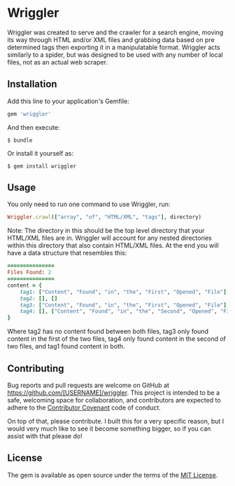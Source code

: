 # Wriggler

Wriggler was created to serve and the crawler for a search engine, moving its way through HTML and/or XML files and grabbing data based on pre determined tags then exporting it in a manipulatable format. Wriggler acts similarly to a spider, but was designed to be used with any number of local files, not as an actual web scraper.

## Installation

Add this line to your application's Gemfile:

```ruby
gem 'wriggler'
```

And then execute:

    $ bundle

Or install it yourself as:

    $ gem install wriggler

## Usage

You only need to run one command to use Wriggler, run: 

```ruby
Wriggler.crawl(["array", "of", "HTML/XML", "tags"], directory)
```

Note: The directory in this should be the top level directory that your HTML/XML files are in. Wriggler will account for any nested directories within this directory that also contain HTML/XML files. At the end you will have a data structure that resembles this:

```ruby
===============
Files Found: 2
===============
content = {
	tag1: ["Content", "Found", "in", "the", "First", "Opened", "File"], ["Content", "Found", "in", "the", "Second", "Opened", "File"]
	tag2: [], []
	tag3: ["Content", "Found", "in", "the", "First", "Opened", "File"], []
	tag4: [], ["Content", "Found", "in", "the", "Second", "Opened", "File"]
}
```

Where tag2 has no content found between both files, tag3 only found content in the first of the two files, tag4 only found content in the second of two files, and tag1 found content in both.

## Contributing

Bug reports and pull requests are welcome on GitHub at https://github.com/[USERNAME]/wriggler. This project is intended to be a safe, welcoming space for collaboration, and contributors are expected to adhere to the [Contributor Covenant](contributor-covenant.org) code of conduct.

On top of that, please contribute. I built this for a very specific reason, but I would very much like to see it become something bigger, so if you can assist with that please do!


## License

The gem is available as open source under the terms of the [MIT License](http://opensource.org/licenses/MIT).

